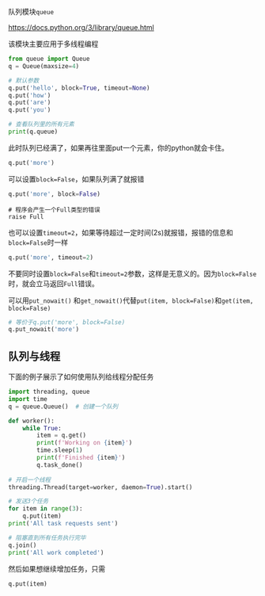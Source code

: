 队列模块`queue`

https://docs.python.org/3/library/queue.html

该模块主要应用于多线程编程



```python
from queue import Queue
q = Queue(maxsize=4)

# 默认参数
q.put('hello', block=True, timeout=None)
q.put('how')
q.put('are')
q.put('you')

# 查看队列里的所有元素
print(q.queue)
```

此时队列已经满了，如果再往里面put一个元素，你的python就会卡住。

```python
q.put('more')
```



可以设置`block=False`，如果队列满了就报错

```python
q.put('more', block=False)
```

```
# 程序会产生一个Full类型的错误
raise Full
```



也可以设置`timeout=2`，如果等待超过一定时间(2s)就报错，报错的信息和`block=False`时一样

```python
q.put('more', timeout=2)
```



不要同时设置`block=False`和`timeout=2`参数，这样是无意义的。因为`block=False`时，就会立马返回`Full`错误。



可以用`put_nowait()` 和`get_nowait()`代替`put(item, block=False)`和`get(item, block=False)`

```python
# 等价于q.put('more', block=False)
q.put_nowait('more')
```

## 队列与线程

下面的例子展示了如何使用队列给线程分配任务

```python
import threading, queue
import time
q = queue.Queue()  # 创建一个队列

def worker():
    while True:
        item = q.get()
        print(f'Working on {item}')
        time.sleep(1)
        print(f'Finished {item}')
        q.task_done()
        
# 开启一个线程
threading.Thread(target=worker, daemon=True).start()

# 发送3个任务
for item in range(3):
    q.put(item)
print('All task requests sent')

# 阻塞直到所有任务执行完毕
q.join()
print('All work completed')
```

然后如果想继续增加任务，只需

```python
q.put(item)
```

